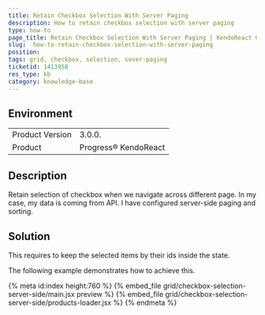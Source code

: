 ```yaml
---
title: Retain Checkbox Selection With Server Paging
description: How to retain checkbox selection with server paging
type: how-to
page_title: Retain Checkbox Selection With Server Paging | KendoReact Grid
slug:  how-to-retain-checkbox-selection-with-server-paging
position:
tags: grid, checkbox, selection, sever-paging
ticketid: 1413958
res_type: kb
category: knowledge-base
---
```


## Environment
<table>
    <tbody>
	    <tr>
	    	<td>Product Version</td>
	    	<td>3.0.0.</td>
	    </tr>
	    <tr>
	    	<td>Product</td>
	    	<td>Progress® KendoReact</td>
	    </tr>
    </tbody>
</table>


## Description
Retain selection of checkbox when we navigate across different page.
In my case, my data is coming from API. I have configured server-side paging and sorting.

## Solution
This requires to keep the selected items by their ids inside the state.

The following example demonstrates how to achieve this.

{% meta id:index height:760 %}
{% embed_file grid/checkbox-selection-server-side/main.jsx preview %}
{% embed_file grid/checkbox-selection-server-side/products-loader.jsx %}
{% endmeta %}